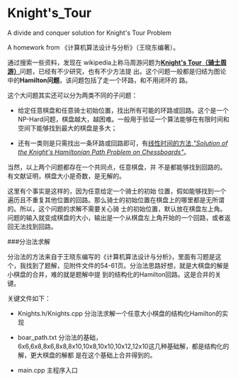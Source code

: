 Knight's_Tour
============

A divide and conquer solution for Knight's Tour Problem

A homework from 《计算机算法设计与分析》（王晓东编著）。

通过搜索一些资料，发现在 wikipedia上称马周游问题为[**Knight's Tour（骑士周游）**][Knight'sTour]问题，已经有不少研究，也有不少方法提 出。这个问题一般都是归结为图论中的**Hamilton问题**，该问题包括了走一个环路，和不用闭环的 路。

这个大问题其实还可以分为两类不同的子问题：

* 给定任意棋盘和任意骑士初始位置，找出所有可能的环路或回路。这个是一个NP-Hard问题，棋盘越大，越困难。一般用于验证一个算法能够在有限时间和空间下能够找到最大的棋盘是多大；

* 还有一类则是只需找出一条环路或回路即可，有[线性时间的方法,*"Solution of the Knight's Hamiltonian Path Problem on Chessboards"*][Solution]。

当然，以上两个问题都存在一个共同点，任意棋盘，并 不是都能够找到回路的。有文献证明，棋盘大小是奇数，是无解的。

这里有个事实是这样的，因为任意给定一个骑士的初始 位置，假如能够找到一个遍历且不重复其他位置的回路。那么骑士的初始位置在棋盘上的哪里都是无所谓的。所以，这个问题的求解不需要关心骑 士的初始位置，默认放在棋盘左上角。问题的输入就变成棋盘的大小，输出是一个从棋盘左上角开始的一个回路，或者返回无法找到回路。

[Knight'sTour]:http://en.wikipedia.org/wiki/Knight%27s_tour

[Solution]: http://www.sciencedirect.com/science/article/pii/0166218X9200170Q

###分治法求解

分治法的方法来自于王晓东编写的《计算机算法设计与分析》，里面有习题是这个，我找到了题解，见附件文件的54-61页。分治法思路好想，就是大棋盘的解是小棋盘的合并，难的就是题解中提 到的结构化的Hamilton回路。这是合并的关键。


关键文件如下：

* Knights.h/Knights.cpp 分治法求解一个任意大小棋盘的结构化Hamilton的实现

* boar\_path.txt 分治法的基础，6x6,6x8,8x6,8x8,8x10,10x8,10x10,10x12,12x10这几种基础解，都是结构化的解，更大棋盘的解都 是在这个基础上合并得到的。

* main.cpp 主程序入口

